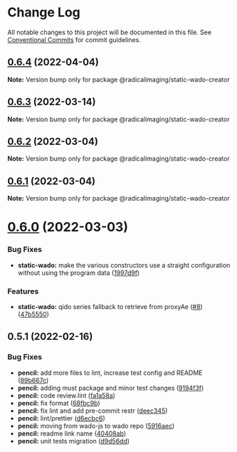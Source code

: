 # Change Log

All notable changes to this project will be documented in this file.
See [Conventional Commits](https://conventionalcommits.org) for commit guidelines.

## [0.6.4](https://github.com/OHIF/static-wado/compare/@radicalimaging/static-wado-creator@0.6.3...@radicalimaging/static-wado-creator@0.6.4) (2022-04-04)

**Note:** Version bump only for package @radicalimaging/static-wado-creator





## [0.6.3](https://github.com/OHIF/static-wado/compare/@radicalimaging/static-wado-creator@0.6.2...@radicalimaging/static-wado-creator@0.6.3) (2022-03-14)

**Note:** Version bump only for package @radicalimaging/static-wado-creator





## [0.6.2](https://github.com/OHIF/static-wado/compare/@radicalimaging/static-wado-creator@0.6.1...@radicalimaging/static-wado-creator@0.6.2) (2022-03-04)

**Note:** Version bump only for package @radicalimaging/static-wado-creator





## [0.6.1](https://github.com/OHIF/static-wado/compare/@radicalimaging/static-wado-creator@0.6.0...@radicalimaging/static-wado-creator@0.6.1) (2022-03-04)

**Note:** Version bump only for package @radicalimaging/static-wado-creator





# [0.6.0](https://github.com/OHIF/static-wado/compare/@radicalimaging/static-wado-creator@0.5.1...@radicalimaging/static-wado-creator@0.6.0) (2022-03-03)


### Bug Fixes

* **static-wado:** make the various constructors use a straight configuration without using the program data ([1997d9f](https://github.com/OHIF/static-wado/commit/1997d9f0fe2e0a084d31edeb475494bcec78fd77))


### Features

* **static-wado:** qido series fallback to retrieve from proxyAe ([#8](https://github.com/OHIF/static-wado/issues/8)) ([47b5550](https://github.com/OHIF/static-wado/commit/47b55503732e25be08b215bdc201593f64de52e6))





## 0.5.1 (2022-02-16)


### Bug Fixes

* **pencil:** add more files to lint, increase test config and README ([89b667c](https://github.com/OHIF/static-wado/commit/89b667c83d324ab9fa540cda0c037af8fe088f72))
* **pencil:** adding must package and minor test changes ([9194f3f](https://github.com/OHIF/static-wado/commit/9194f3f1bb52da57e20bb8bb9f07262bcebdffbf))
* **pencil:** code review.lint ([fa1a58a](https://github.com/OHIF/static-wado/commit/fa1a58a0c62015503575fbeb172b71810c6833de))
* **pencil:** fix format ([68fbc9b](https://github.com/OHIF/static-wado/commit/68fbc9bf5a3e9bf85e3fbcddfb3e0759e79b769d))
* **pencil:** fix lint and add pre-commit restr ([deec345](https://github.com/OHIF/static-wado/commit/deec34524531d5a8595a775bac414f63f60e9f23))
* **pencil:** lint/prettier ([d6ecbc6](https://github.com/OHIF/static-wado/commit/d6ecbc6b5961e03e8a557f4fcc78af53549132cd))
* **pencil:** moving from wado-js to wado repo ([5916aec](https://github.com/OHIF/static-wado/commit/5916aecd7c77dbc4882681877e2b51210976427f))
* **pencil:** readme link name ([40408ab](https://github.com/OHIF/static-wado/commit/40408ab6b4e97c8656e30b1dd2c30b92440b9f90))
* **pencil:** unit tests migration ([d9d56dd](https://github.com/OHIF/static-wado/commit/d9d56dd619fb1f41ed1d5ad85f7f804e013c6527))
